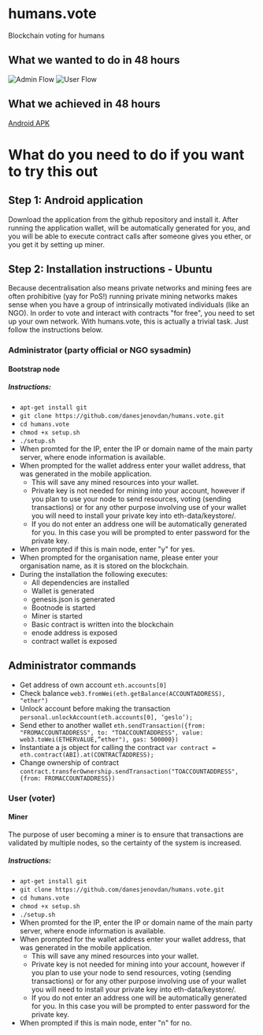 # humans.vote
Blockchain voting for humans

## What we wanted to do in 48 hours
![Admin Flow](http://humans.vote/images/image1.png)
![User Flow](http://humans.vote/images/image2.png)

## What we achieved in 48 hours

[Android APK](https://github.com/danesjenovdan/humans.vote/blob/master/voter-client/android-debug.apk?raw=true)

# What do you need to do if you want to try this out

## Step 1: Android application
Download the application from the github repository and install it. After running the application wallet, will be automatically generated for you, and you will be able to execute contract calls after someone gives you ether, or you get it by setting up miner.

## Step 2: Installation instructions - Ubuntu
Because decentralisation also means private networks and mining fees are often prohibitive (yay for PoS!) running private mining networks makes sense when you have a group of intrinsically motivated individuals (like an NGO). In order to vote and interact with contracts "for free", you need to set up your own network. With humans.vote, this is actually a trivial task. Just follow the instructions below.

### Administrator (party official or NGO sysadmin)
#### Bootstrap node
##### Instructions:

* ```apt-get install git```
* ```git clone https://github.com/danesjenovdan/humans.vote.git```
* ```cd humans.vote```
* ```chmod +x setup.sh```
* ```./setup.sh```
* When promted for the IP, enter the IP or domain name of the main party server, where enode information is available.
* When prompted for the wallet address enter your wallet address, that was generated in the mobile application. 
  * This will save any mined resources into your wallet.
  * Private key is not needed for mining into your account, however if you plan to use your node to send resources, voting (sending transactions) or for any other purpose involving use of your wallet you will need to install your private key into eth-data/keystore/.
  * If you do not enter an address one will be automatically generated for you. In this case you will be prompted to enter password for the private key.
 * When prompted if this is main node, enter "y" for yes.
 * When prompted for the organisation name, please enter your organisation name, as it is stored on the blockchain.
* During the installation the following executes:
	* All dependencies are installed
	* Wallet is generated
	* genesis.json is generated
	* Bootnode is started
	* Miner is started
	* Basic contract is written into the blockchain
	* enode address is exposed
	* contract wallet is exposed

## Administrator commands
* Get address of own account
```eth.accounts[0]```
* Check balance
```web3.fromWei(eth.getBalance(ACCOUNTADDRESS), "ether")```
* Unlock account before making the transaction
```personal.unlockAccount(eth.accounts[0], ‘geslo’);```
* Send ether to another wallet
```eth.sendTransaction({from: "FROMACCOUNTADDRESS", to: "TOACCOUNTADDRESS", value: web3.toWei(ETHERVALUE,”ether"), gas: 500000})```
* Instantiate a js object for calling the contract
```var contract = eth.contract(ABI).at(CONTRACTADDRESS);```
* Change ownership of contract
```contract.transferOwnership.sendTransaction("TOACCOUNTADDRESS", {from: FROMACCOUNTADDRESS})```


### User (voter)
#### Miner
The purpose of user becoming a miner is to ensure that transactions are validated by multiple nodes, so the certainty of the system is increased. 

##### Instructions:
* ```apt-get install git```
* ```git clone https://github.com/danesjenovdan/humans.vote.git```
* ```cd humans.vote```
* ```chmod +x setup.sh```
* ```./setup.sh```
* When promted for the IP, enter the IP or domain name of the main party server, where enode information is available.
* When prompted for the wallet address enter your wallet address, that was generated in the mobile application. 
  * This will save any mined resources into your wallet.
  * Private key is not needed for mining into your account, however if you plan to use your node to send resources, voting (sending transactions) or for any other purpose involving use of your wallet you will need to install your private key into eth-data/keystore/.
  * If you do not enter an address one will be automatically generated for you. In this case you will be prompted to enter password for the private key.
 * When prompted if this is main node, enter "n" for no.

